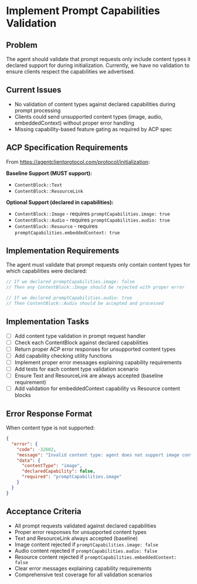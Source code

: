 # Implement Prompt Capabilities Validation

## Problem
The agent should validate that prompt requests only include content types it declared support for during initialization. Currently, we have no validation to ensure clients respect the capabilities we advertised.

## Current Issues
- No validation of content types against declared capabilities during prompt processing
- Clients could send unsupported content types (image, audio, embeddedContext) without proper error handling
- Missing capability-based feature gating as required by ACP spec

## ACP Specification Requirements
From https://agentclientprotocol.com/protocol/initialization:

**Baseline Support (MUST support):**
- `ContentBlock::Text`
- `ContentBlock::ResourceLink`

**Optional Support (declared in capabilities):**
- `ContentBlock::Image` - requires `promptCapabilities.image: true`
- `ContentBlock::Audio` - requires `promptCapabilities.audio: true` 
- `ContentBlock::Resource` - requires `promptCapabilities.embeddedContext: true`

## Implementation Requirements
The agent must validate that prompt requests only contain content types for which capabilities were declared:

```rust
// If we declared promptCapabilities.image: false
// Then any ContentBlock::Image should be rejected with proper error

// If we declared promptCapabilities.audio: true  
// Then ContentBlock::Audio should be accepted and processed
```

## Implementation Tasks
- [ ] Add content type validation in prompt request handler
- [ ] Check each ContentBlock against declared capabilities
- [ ] Return proper ACP error responses for unsupported content types
- [ ] Add capability checking utility functions
- [ ] Implement proper error messages explaining capability requirements
- [ ] Add tests for each content type validation scenario
- [ ] Ensure Text and ResourceLink are always accepted (baseline requirement)
- [ ] Add validation for embeddedContext capability vs Resource content blocks

## Error Response Format
When content type is not supported:
```json
{
  "error": {
    "code": -32602,
    "message": "Invalid content type: agent does not support image content",
    "data": {
      "contentType": "image",
      "declaredCapability": false,
      "required": "promptCapabilities.image"
    }
  }
}
```

## Acceptance Criteria
- All prompt requests validated against declared capabilities
- Proper error responses for unsupported content types
- Text and ResourceLink always accepted (baseline)
- Image content rejected if `promptCapabilities.image: false`
- Audio content rejected if `promptCapabilities.audio: false`
- Resource content rejected if `promptCapabilities.embeddedContext: false`
- Clear error messages explaining capability requirements
- Comprehensive test coverage for all validation scenarios